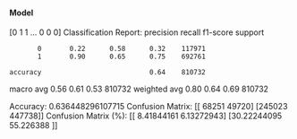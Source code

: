 #### Model
[0 1 1 ... 0 0 0]
Classification Report:
              precision    recall  f1-score   support

           0       0.22      0.58      0.32    117971
           1       0.90      0.65      0.75    692761

    accuracy                           0.64    810732
   macro avg       0.56      0.61      0.53    810732
weighted avg       0.80      0.64      0.69    810732

Accuracy: 0.636448296107715
Confusion Matrix:
[[ 68251  49720]
 [245023 447738]]
Confusion Matrix (%):
[[ 8.41844161  6.13272943]
 [30.22244095 55.226388  ]]
